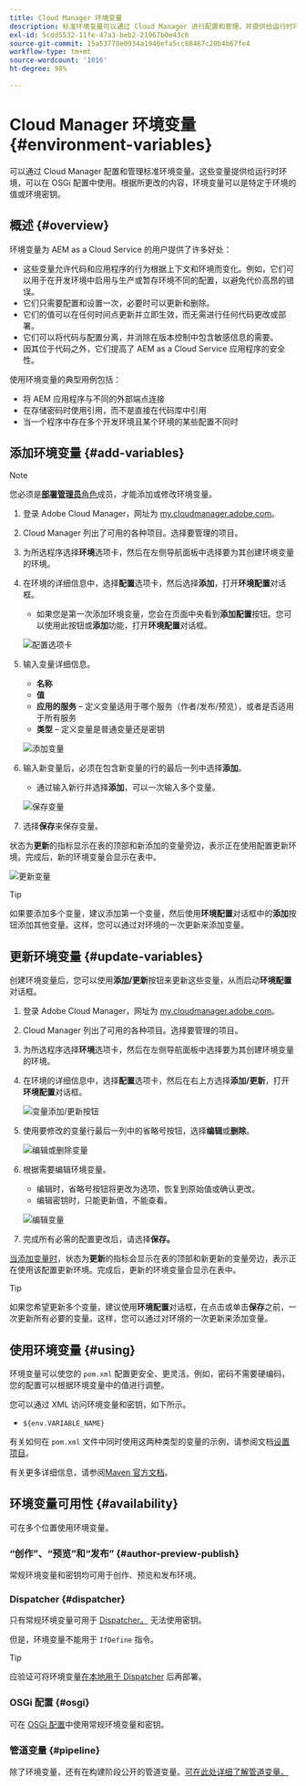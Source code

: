 ```yaml
---
title: Cloud Manager 环境变量
description: 标准环境变量可以通过 Cloud Manager 进行配置和管理，并提供给运行时环境，以便在 OSGi 配置中使用。
exl-id: 5cdd5532-11fe-47a3-beb2-21967b0e43c6
source-git-commit: 15a53778e0934a1940efa5cc88467c20b4b67fe4
workflow-type: tm+mt
source-wordcount: '1016'
ht-degree: 98%

---
```



# Cloud Manager 环境变量 {#environment-variables}

可以通过 Cloud Manager 配置和管理标准环境变量。这些变量提供给运行时环境，可以在 OSGi 配置中使用。根据所更改的内容，环境变量可以是特定于环境的值或环境密钥。

## 概述 {#overview}

环境变量为 AEM as a Cloud Service 的用户提供了许多好处：

* 这些变量允许代码和应用程序的行为根据上下文和环境而变化。例如，它们可以用于在开发环境中启用与生产或暂存环境不同的配置，以避免代价高昂的错误。
* 它们只需要配置和设置一次，必要时可以更新和删除。
* 它们的值可以在任何时间点更新并立即生效，而无需进行任何代码更改或部署。
* 它们可以将代码与配置分离，并消除在版本控制中包含敏感信息的需要。
* 因其位于代码之外，它们提高了 AEM as a Cloud Service 应用程序的安全性。

使用环境变量的典型用例包括：

* 将 AEM 应用程序与不同的外部端点连接
* 在存储密码时使用引用，而不是直接在代码库中引用
* 当一个程序中存在多个开发环境且某个环境的某些配置不同时

## 添加环境变量 {#add-variables}

>[!NOTE]
>
>您必须是&#x200B;[**部署管理员**&#x200B;角色](/help/onboarding/cloud-manager-introduction.md#role-based-premissions)成员，才能添加或修改环境变量。

1. 登录 Adobe Cloud Manager，网址为 [my.cloudmanager.adobe.com](https://my.cloudmanager.adobe.com/)。
1. Cloud Manager 列出了可用的各种项目。选择要管理的项目。
1. 为所选程序选择&#x200B;**环境**&#x200B;选项卡，然后在左侧导航面板中选择要为其创建环境变量的环境。
1. 在环境的详细信息中，选择&#x200B;**配置**&#x200B;选项卡，然后选择&#x200B;**添加**，打开&#x200B;**环境配置**&#x200B;对话框。
   * 如果您是第一次添加环境变量，您会在页面中央看到&#x200B;**添加配置**&#x200B;按钮。您可以使用此按钮或&#x200B;**添加**&#x200B;功能，打开&#x200B;**环境配置**&#x200B;对话框。

   ![配置选项卡](assets/configuration-tab.png)

1. 输入变量详细信息。
   * **名称**
   * **值**
   * **应用的服务** – 定义变量适用于哪个服务（作者/发布/预览），或者是否适用于所有服务
   * **类型** – 定义变量是普通变量还是密钥

   ![添加变量](assets/add-variable.png)

1. 输入新变量后，必须在包含新变量的行的最后一列中选择&#x200B;**添加**。
   * 通过输入新行并选择&#x200B;**添加**，可以一次输入多个变量。

   ![保存变量](assets/save-variables.png)

1. 选择&#x200B;**保存**&#x200B;来保存变量。

状态为&#x200B;**更新**&#x200B;的指标显示在表的顶部和新添加的变量旁边，表示正在使用配置更新环境。完成后，新的环境变量会显示在表中。

![更新变量](assets/updating-variables.png)

>[!TIP]
>
>如果要添加多个变量，建议添加第一个变量，然后使用&#x200B;**环境配置**&#x200B;对话框中的&#x200B;**添加**&#x200B;按钮添加其他变量。这样，您可以通过对环境的一次更新来添加变量。

## 更新环境变量 {#update-variables}

创建环境变量后，您可以使用&#x200B;**添加/更新**&#x200B;按钮来更新这些变量，从而启动&#x200B;**环境配置**&#x200B;对话框。

1. 登录 Adobe Cloud Manager，网址为 [my.cloudmanager.adobe.com](https://my.cloudmanager.adobe.com/)。
1. Cloud Manager 列出了可用的各种项目。选择要管理的项目。
1. 为所选程序选择&#x200B;**环境**&#x200B;选项卡，然后在左侧导航面板中选择要为其创建环境变量的环境。
1. 在环境的详细信息中，选择&#x200B;**配置**&#x200B;选项卡，然后在右上方选择&#x200B;**添加/更新**，打开&#x200B;**环境配置**&#x200B;对话框。

   ![变量添加/更新按钮](assets/add-update-variables.png)

1. 使用要修改的变量行最后一列中的省略号按钮，选择&#x200B;**编辑**&#x200B;或&#x200B;**删除**。

   ![编辑或删除变量](assets/edit-delete-variable.png)

1. 根据需要编辑环境变量。
   * 编辑时，省略号按钮将更改为选项，恢复到原始值或确认更改。
   * 编辑密钥时，只能更新值，不能查看。

   ![编辑变量](assets/edit-variable.png)

1. 完成所有必需的配置更改后，请选择&#x200B;**保存。**

[当添加变量时](#add-variables)，状态为&#x200B;**更新**&#x200B;的指标会显示在表的顶部和新更新的变量旁边，表示正在使用该配置更新环境。完成后，更新的环境变量会显示在表中。

>[!TIP]
>
>如果您希望更新多个变量，建议使用&#x200B;**环境配置**&#x200B;对话框，在点击或单击&#x200B;**保存**&#x200B;之前，一次更新所有必要的变量。这样，您可以通过对环境的一次更新来添加变量。

## 使用环境变量 {#using}

环境变量可以使您的 `pom.xml` 配置更安全、更灵活。例如，密码不需要硬编码，您的配置可以根据环境变量中的值进行调整。

您可以通过 XML 访问环境变量和密钥，如下所示。

* `${env.VARIABLE_NAME}`

有关如何在 `pom.xml` 文件中同时使用这两种类型的变量的示例，请参阅文档[设置项目](/help/implementing/cloud-manager/getting-access-to-aem-in-cloud/setting-up-project.md#password-protected-maven-repository-support-password-protected-maven-repositories)。

有关更多详细信息，请参阅[Maven 官方文档](https://maven.apache.org/settings.html#quick-overview)。

## 环境变量可用性 {#availability}

可在多个位置使用环境变量。

### “创作”、“预览”和“发布” {#author-preview-publish}

常规环境变量和密钥均可用于创作、预览和发布环境。

### Dispatcher {#dispatcher}

只有常规环境变量可用于 [Dispatcher。](https://experienceleague.adobe.com/docs/experience-manager-dispatcher/using/dispatcher.html) 无法使用密钥。

但是，环境变量不能用于 `IfDefine` 指令。

>[!TIP]
>
>应验证可将环境变量[在本地用于 Dispatcher](https://experienceleague.adobe.com/docs/experience-manager-learn/cloud-service/local-development-environment-set-up/dispatcher-tools.html) 后再部署。

### OSGi 配置 {#osgi}

可在 [OSGi 配置](/help/implementing/deploying/configuring-osgi.md)中使用常规环境变量和密钥。

### 管道变量 {#pipeline}

除了环境变量，还有在构建阶段公开的管道变量。[可在此处详细了解管道变量。](/help/implementing/cloud-manager/getting-access-to-aem-in-cloud/build-environment-details.md#pipeline-variables)
